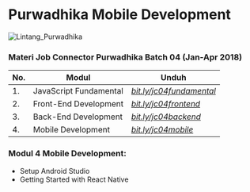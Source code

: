 # Purwadhika Mobile Development

![Lintang_Purwadhika](https://static.wixstatic.com/media/2e6af2_f69a4271c3534ae1869a7ed63e278b2b~mv2.png/v1/fill/w_246,h_39,al_c,usm_0.66_1.00_0.01/2e6af2_f69a4271c3534ae1869a7ed63e278b2b~mv2.png)

### Materi Job Connector Purwadhika Batch 04 (Jan-Apr 2018)

No.|Modul|Unduh
-----|-----|-----
1.|JavaScript Fundamental|*[bit.ly/jc04fundamental](https://github.com/LintangWisesa/Purwadhika-01-JS_Fundamental)*
2.|Front-End Development|*[bit.ly/jc04frontend](https://github.com/LintangWisesa/Purwadhika-JC04-02_FrontEndWeb)*
3.|Back-End Development|*[bit.ly/jc04backend](https://github.com/LintangWisesa/Purwadhika-JC04-03_BackEndWeb)*
4.|Mobile Development|*[bit.ly/jc04mobile](https://github.com/LintangWisesa/Purwadhika-JC04-04_Mobile)*

### Modul 4 Mobile Development:

- Setup Android Studio
- Getting Started with React Native
